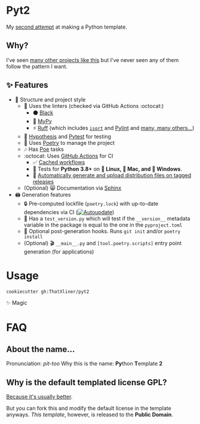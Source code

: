 # Pyt2

My [second attempt](https://github.com/ThatXliner/Pytemplate) at making a Python template.

## Why?

I've seen [many other projects like this](https://github.com/search?q=python+cookiecutter) but I've never seen any of them follow the pattern I want.

## :sparkles: Features

 - :open_file_folder: Structure and project style
     - :art: Uses the linters (checked via GitHub Actions :octocat:)
       - :black_circle: [Black](https://github.com/psf/black)
       - :snake: [MyPy](https://github.com/python/mypy)
       - :zap: [Ruff](https://beta.ruff.rs/docs/) (which includes [`isort`](https://pycqa.github.io/isort/) and [Pylint](https://pylint.readthedocs.io/en/latest/) and [many, many others...](https://beta.ruff.rs/docs/rules/))
     - &#x1F9EA; [Hypothesis](https://hypothesis.works) and [Pytest](https://pytest.org) for testing
     - :musical_note: Uses [Poetry](https://python-poetry.org) to manage the project
     - :notes: Has [Poe](https://github.com/nat-n/poethepoet) tasks
     - :octocat: Uses [GitHub Actions](https://github.com/features/actions) for CI
       - :white_check_mark: [Cached workflows](https://github.com/ThatXliner/pyt2/blob/9f7b3d982a023ec2bc475a26752f909a9a95a2ba/%7B%7B%20cookiecutter.pypi_name%20%7D%7D/.github/workflows/ci.yml#L24-L43)
       - :snake: Tests for **Python 3.8+** on **:penguin: Linux, :apple: Mac, and :checkered_flag: Windows**.
       - :bookmark: [Automatically generate and upload distribution files on tagged releases](https://github.com/ThatXliner/pyt2/blob/master/%7B%7B%20cookiecutter.pypi_name%20%7D%7D/.github/workflows/release.yml)
     - (Optional) :smile_cat: Documentation via [Sphinx](https://www.sphinx-doc.org/en/master/)
 - :printer: Generation features
     - :lock: Pre-computed lockfile (`poetry.lock`) with up-to-date dependencies via CI ([![Autoupdate](https://github.com/ThatXliner/pyt2/actions/workflows/autoupdate.yml/badge.svg)](https://github.com/ThatXliner/pyt2/actions/workflows/autoupdate.yml))
     - :bookmark: Has a `test_version.py` which will test if the `__version__` metadata variable in the package is equal to the one in the `pyproject.toml`
     - :robot: Optional post-generation hooks. Runs `git init` and/or `poetry install`
     - (Optional) :clapper: `__main__.py` and `[tool.poetry.scripts]` entry point generation (for applications)

# Usage

```bash
cookiecutter gh:ThatXliner/pyt2
```
:sparkles: Magic

# FAQ

## About the name...

Pronunciation: *pit-too*
Why this is the name: **Py**thon **T**emplate **2**

## Why is the default templated license GPL?

[Because it's usually better](https://thatxliner.github.io/blog/2020/11/12/why-i-use-gnu-gpl.html).

But you can fork this and modify the default license in the template anyways. *This template*, however, is released to the **Public Domain**.
